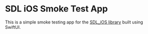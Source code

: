 # SDL iOS Smoke Test App
This is a simple smoke testing app for the [SDL_iOS library](https://github.com/smartdevicelink/sdl_ios) built using SwiftUI.
